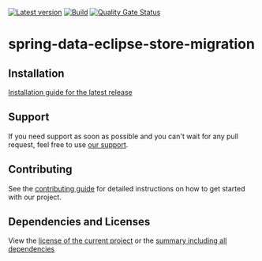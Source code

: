 [![Latest version](https://img.shields.io/maven-central/v/software.xdev/spring-data-eclipse-store-migration?logo=apache%20maven)](https://mvnrepository.com/artifact/software.xdev/spring-data-eclipse-store-migration)
[![Build](https://img.shields.io/github/actions/workflow/status/xdev-software/spring-data-eclipse-store-migration/checkBuild.yml?branch=develop)](https://github.com/xdev-software/spring-data-eclipse-store-migration/actions/workflows/checkBuild.yml?query=branch%3Adevelop)
[![Quality Gate Status](https://sonarcloud.io/api/project_badges/measure?project=xdev-software_spring-data-eclipse-store-migration&metric=alert_status)](https://sonarcloud.io/dashboard?id=xdev-software_spring-data-eclipse-store-migration)

# spring-data-eclipse-store-migration


## Installation
[Installation guide for the latest release](https://github.com/xdev-software/spring-data-eclipse-store-migration/releases/latest#Installation)

## Support
If you need support as soon as possible and you can't wait for any pull request, feel free to use [our support](https://xdev.software/en/services/support).

## Contributing
See the [contributing guide](./CONTRIBUTING.md) for detailed instructions on how to get started with our project.

## Dependencies and Licenses
View the [license of the current project](LICENSE) or the [summary including all dependencies](https://xdev-software.github.io/spring-data-eclipse-store-migration/dependencies)
